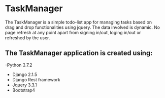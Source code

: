 # TaskManager
The TaskManager is a simple todo-list app for managing tasks based on drag and drop functionalities using jquery. The data involved is dynamic. No page refresh at any point apart from signing in/out, loging in/out or refreshed by the user. 
## The TaskManager application is created using:
-Python 3.7.2
- Django 2.1.5
- Django Rest framework
- Jquery 3.3.1
- Bootstrap4



